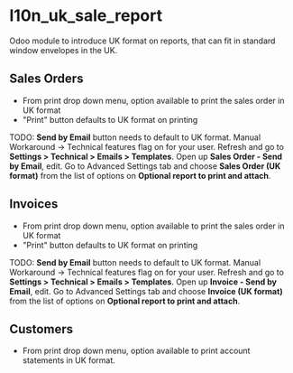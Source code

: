 # l10n_uk_sale_report

Odoo module to introduce UK format on reports, that can fit in standard window envelopes in the UK.

## Sales Orders
* From print drop down menu, option available to print the sales order in UK format
* "Print" button defaults to UK format on printing

TODO: **Send by Email** button needs to default to UK format.
Manual Workaround -> Technical features flag on for your user. Refresh and go to **Settings > Technical > Emails > Templates**. Open up **Sales Order - Send by Email**, edit. Go to Advanced Settings tab and choose **Sales Order (UK format)** from the list of options on **Optional report to print and attach**.

## Invoices
* From print drop down menu, option available to print the sales order in UK format
* "Print" button defaults to UK format on printing

TODO: **Send by Email** button needs to default to UK format.
Manual Workaround -> Technical features flag on for your user. Refresh and go to **Settings > Technical > Emails > Templates**. Open up **Invoice - Send by Email**, edit. Go to Advanced Settings tab and choose **Invoice (UK format)** from the list of options on **Optional report to print and attach**.

## Customers
* From print drop down menu, option available to print account statements in UK format.
